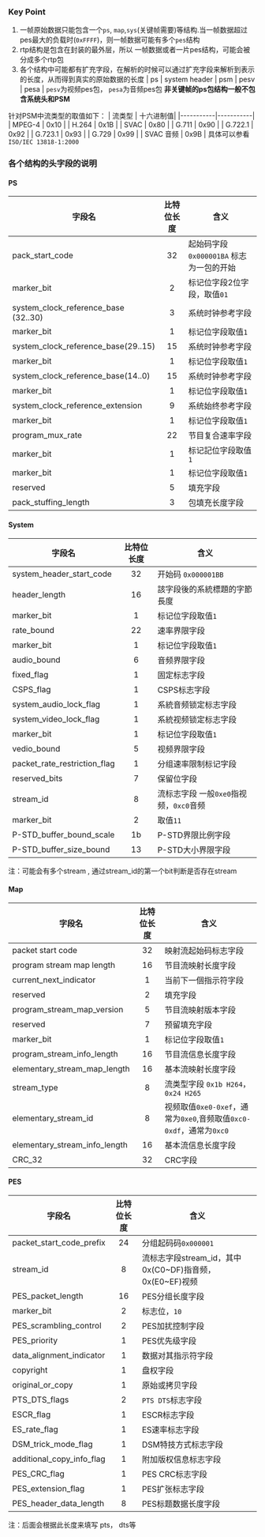 
### Key Point 
1. 一帧原始数据只能包含一个`ps`, `map`,`sys`(关键帧需要)等结构.当一帧数据超过pes最大的负载时(`0xFFFF`)，则一帧数据可能有多个`pes`结构 
2. rtp结构是包含在封装的最外层，所以 一帧数据或者一片pes结构，可能会被分成多个rtp包
3. 各个结构中可能都有扩充字段，在解析的时候可以通过扩充字段来解析到表示的长度，从而得到真实的原始数据的长度
| ps | system header | psm | pesv | pesa |
`pesv`为视频pes包， `pesa`为音频pes包
**非关键帧的ps包结构一般不包含系统头和PSM**

针对PSM中流类型的取值如下：
| 流类型     |   十六进制值|
|-----------|-----------|
| MPEG-4    | 0x10      |
| H.264     | 0x1B      |
| SVAC      | 0x80      |
| G.711     | 0x90      |
| G.722.1   | 0x92      |
| G.723.1   | 0x93      |
| G.729     | 0x99      |
| SVAC 音频  | 0x9B      |
具体可以参看`ISO/IEC 13818-1:2000`

### 各个结构的头字段的说明

#### PS 
| 字段名 | 比特位长度 | 含义|
|------------------|:-----:|----------------------------------------|
| pack_start_code  | 32 |  起始码字段`0x000001BA` 标志为一包的开始 |
| marker_bit |2|标记位字段2位字段，取值`01`| 
| system_clock_reference_base (32..30) |3|系统时钟参考字段|
| marker_bit | 1| 标记位字段取值`1` |
| system_clock_reference_base(29..15) |15|系统时钟参考字段 |
| marker_bit |1 |标记位字段取值`1` |
| system_clock_reference_base(14..0) |15|系统时钟参考字段 |
| marker_bit |1 |标记位字段取值`1`|	
| system_clock_reference_extension |9|系统始终参考字段 |
| marker_bit |1|标记位字段取值`1`|
| program_mux_rate |22|节目复合速率字段 |
| marker_bit |1| 标记記位字段取值`1`|
| marker_bit |1| 标记位字段取值`1`|
| reserved  |5| 填充字段 |
| pack_stuffing_length |3 |包填充长度字段|



#### System 
| 字段名 | 比特位长度 | 含义|
|------------------|:-----:|----------------------------------------|
| system_header_start_code | 32| 开始码 `0x000001BB` |
| header_length |16|該字段後的系統標題的字節長度 |
| marker_bit |1| 标记位字段取值`1` |
| rate_bound |22|速率界限字段 |
| marker_bit |1|标记位字段取值`1`| 
| audio_bound |6| 音频界限字段 |
| fixed_flag |1|固定标志字段 |
| CSPS_flag |1|CSPS标志字段 |
| system_audio_lock_flag |1|系統音频锁定标志字段 |
| system_video_lock_flag |1| 系統视频锁定标志字段|
| marker_bit |1| 标记位字段取值`1`| 
| vedio_bound |5| 视频界限字段 |
| packet_rate_restriction_flag|1 |分组速率限制标记字段|
| reserved_bits |7| 保留位字段|
| stream_id |8| 流标志字段  一般`0xe0`指视频，`0xc0`音频|
| marker_bit |2|取值`11` |
| P-STD_buffer_bound_scale |1b| P-STD界限比例字段|
|P-STD_buffer_size_bound |13|P-STD大小界限字段|
注：可能会有多个stream , 通过stream_id的第一个bit判断是否存在stream

#### Map
| 字段名 | 比特位长度 | 含义|
|------------------|:-----:|----------------------------------------| 
| packet start code |32|映射流起始码标志字段|
| program stream map length |16|节目流映射长度字段 |
| current_next_indicator |1|当前下一個指示符字段 |
| reserved |2|填充字段 |
| program_stream_map_version|5|节目流映射版本字段 |
| reserved |7|预留填充字段|
| marker_bit |1|标记位字段取值`1`|
| program_stream_info_length |16| 节目流信息长度字段 |
| elementary_stream_map_length|16|基本流映射长度字段 |
| stream_type |8| 流类型字段 `0x1b H264`， `0x24 H265`|
| elementary_stream_id |8|视频取值`0xe0-0xef`，通常为`0xe0`,音频取值`0xc0-0xdf`，通常为`0xc0`|
| elementary_stream_info_length |16|基本流信息长度字段 |
| CRC_32 |32| CRC字段|


#### PES 
| 字段名 | 比特位长度 | 含义|
|------------------|:-----:|----------------------------------------| 
| packet_start_code_prefix |24| 分组起码码`0x000001` |
| stream_id  |8|流标志字段stream_id，其中0x(C0~DF)指音频，0x(E0~EF)视频|
| PES_packet_length |16| PES分组长度字段|
| marker_bit|2| 标志位，`10`|
| PES_scrambling_control |2|PES加扰控制字段 |
| PES_priority |1| PES优先级字段 |
| data_alignment_indicator |1|数据对其指示符字段|
| copyright |1| 盘权字段|
| original_or_copy |1| 原始或拷贝字段 |
| PTS_DTS_flags |2| `PTS DTS`标志字段|
| ESCR_flag |1|ESCR标志字段| 
| ES_rate_flag |1|ES速率标志字段| 
| DSM_trick_mode_flag |1|DSM特技方式标志字段 |
| additional_copy_info_flag |1|附加版权信息标志字段 |
| PES_CRC_flag |1|PES CRC标志字段 |
| PES_extension_flag|1| PES扩张标志字段 |
| PES_header_data_length| 8| PES标题数据长度字段 |

注：后面会根据此长度来填写 pts， dts等
